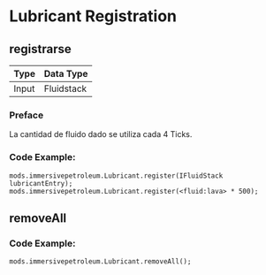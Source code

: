# Lubricant Registration

## registrarse

| Type  | Data Type                                   |
| ----- | ------------------------------------------- |
| Input | Fluidstack |

### Preface

La cantidad de fluido dado se utiliza cada 4 Ticks.

### Code Example:
```zenscript
mods.immersivepetroleum.Lubricant.register(IFluidStack lubricantEntry);
mods.immersivepetroleum.Lubricant.register(<fluid:lava> * 500);
```

## removeAll

### Code Example:
```zenscript
mods.immersivepetroleum.Lubricant.removeAll();
```
